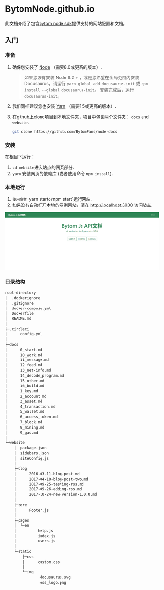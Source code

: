 # BytomNode.github.io

此文档介绍了包含[bytom node sdk](<https://github.com/Bytom/bytom-java-sdk>)提供支持的网站配置和文档。

## 入门

### 准备

1. 确保您安装了 [Node](https://nodejs.org/en/download/) （需要8.0或更高的版本）.

   > 如果您没有安装 Node 8.2 + ，或是您希望在全局范围内安装 Docusaurus，请运行 `yarn global add docusaurus-init` 或 `npm install --global docusaurus-init`。 安装完成后，运行 `docusaurus-init`。

2. 我们同样建议您也安装 [Yarn](https://yarnpkg.com/en/docs/install) （需要1.5或更高的版本）.

3. 在github上clone项目到本地文件夹，项目中包含两个文件夹： `docs` and `website`.

   ```bash
   git clone https://github.com/BytomFans/node-docs
   ```

### 安装

在根目下运行：

1. `cd website`进入站点的网页部分.
2. `yarn` 安装网页的依赖库 (或者使用命令 `npm install`).

### 本地运行

1. `使用命令 `yarn start` or `npm start`运行网站.
2. 如果没有自动打开本地的示例网站，请在 [http://localhost:3000](http://localhost:3000/) 访问站点.

![img](./img/example.png)

### 目录结构

```bash
root-directory
│  .dockerignore
│  .gitignore
│  docker-compose.yml
│  Dockerfile
│  README.md
│
├─.circleci
│      config.yml
│
├─docs
│      0_start.md
│      10_work.md
│      11_message.md
│      12_feed.md
│      13_net-info.md
│      14_decode_program.md
│      15_other.md
│      16_build.md
│      1_key.md
│      2_account.md
│      3_asset.md
│      4_transaction.md
│      5_wallet.md
│      6_access_token.md
│      7_block.md
│      8_mining.md
│      9_gas.md
│
└─website
    │  package.json
    │  sidebars.json
    │  siteConfig.js
    │
    ├─blog
    │      2016-03-11-blog-post.md
    │      2017-04-10-blog-post-two.md
    │      2017-09-25-testing-rss.md
    │      2017-09-26-adding-rss.md
    │      2017-10-24-new-version-1.0.0.md
    │
    ├─core
    │      Footer.js
    │
    ├─pages
    │  └─en
    │          help.js
    │          index.js
    │          users.js
    │
    └─static
        ├─css
        │      custom.css
        │
        └─img
                docusaurus.svg
                oss_logo.png
```


